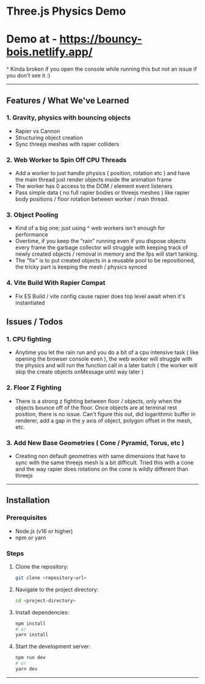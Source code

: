 # Three.js Physics Demo

# Demo at - https://bouncy-bois.netlify.app/

^ Kinda broken if you open the console while running this but not an issue if you don't see it :)

---

## Features / What We've Learned

### 1. **Gravity, physics with bouncing objects**

- Rapier vs Cannon
- Structuring object creation
- Sync threejs meshes with rapier colliders

### 2. **Web Worker to Spin Off CPU Threads**

- Add a worker to just handle physics ( position, rotation etc ) and have the main thread just render objects inside the animation frame
- The worker has 0 access to the DOM / element event listeners
- Pass simple data ( no full rapier bodies or threejs meshes ) like rapier body positions / floor rotation between worker / main thread.

### 3. **Object Pooling**

- Kind of a big one; just using ^ web workers isn't enough for performance
- Overtime, if you keep the "rain" running even if you dispose objects every frame the garbage collector will
  struggle with keeping track of newly created objects / removal in memory and the fps will start tanking.
- The "fix" is to put created objects in a reusable pool to be repositioned, the tricky part is keeping the mesh / physics synced

### 4. **Vite Build With Rapier Compat**

- Fix ES Build / vite config cause rapier does top level await when it's instantiated

## Issues / Todos

### 1. **CPU fighting**

- Anytime you let the rain run and you do a bit of a cpu intensive task ( like opening the browser console even ), the web worker will struggle with the physics and will run the function call in a later batch ( the worker will skip the create objects onMessage until way later )

### 2. **Floor Z Fighting**

- There is a strong z fighting between floor / objects, only when the objects bounce off of the floor. Once objects are at terminal rest position, there is no issue. Can't figure this out, did logarithmic buffer in renderer, add a gap in the y axis of object, polygon offset in the mesh, etc.

### 3. **Add New Base Geometries ( Cone / Pyramid, Torus, etc )**

- Creating non default geometries with same dimensions that have to sync with the same threejs mesh is a bit difficult. Tried this with a cone and the way rapier does rotations on the cone is wildly different than threejs

---

## Installation

### Prerequisites

- Node.js (v16 or higher)
- npm or yarn

### Steps

1. Clone the repository:

   ```bash
   git clone <repository-url>
   ```

2. Navigate to the project directory:

   ```bash
   cd <project-directory>
   ```

3. Install dependencies:

   ```bash
   npm install
   # or
   yarn install
   ```

4. Start the development server:

   ```bash
   npm run dev
   # or
   yarn dev
   ```

---

